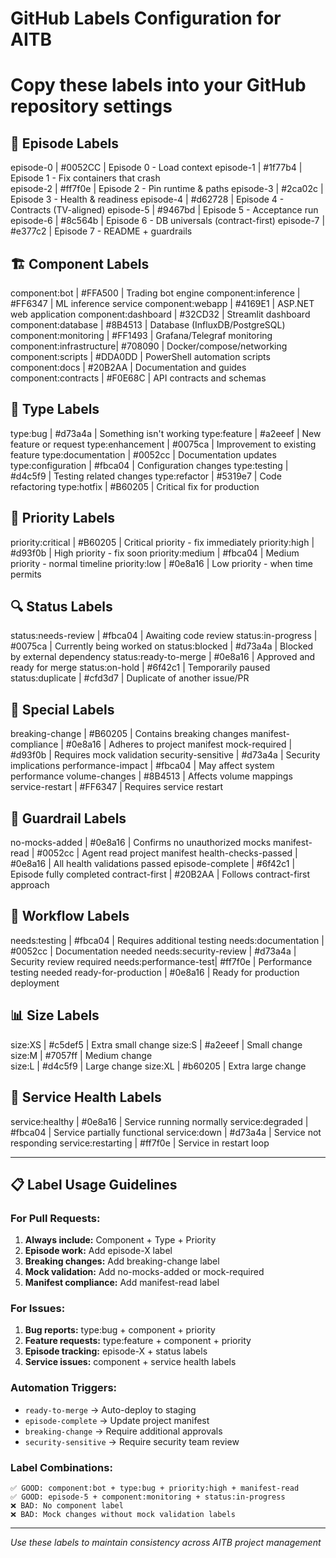 # GitHub Labels Configuration for AITB
# Copy these labels into your GitHub repository settings

## 🎯 Episode Labels
episode-0       | #0052CC | Episode 0 - Load context
episode-1       | #1f77b4 | Episode 1 - Fix containers that crash  
episode-2       | #ff7f0e | Episode 2 - Pin runtime & paths
episode-3       | #2ca02c | Episode 3 - Health & readiness
episode-4       | #d62728 | Episode 4 - Contracts (TV-aligned)
episode-5       | #9467bd | Episode 5 - Acceptance run
episode-6       | #8c564b | Episode 6 - DB universals (contract-first)
episode-7       | #e377c2 | Episode 7 - README + guardrails

## 🏗️ Component Labels
component:bot           | #FFA500 | Trading bot engine
component:inference     | #FF6347 | ML inference service
component:webapp        | #4169E1 | ASP.NET web application
component:dashboard     | #32CD32 | Streamlit dashboard
component:database      | #8B4513 | Database (InfluxDB/PostgreSQL)
component:monitoring    | #FF1493 | Grafana/Telegraf monitoring
component:infrastructure| #708090 | Docker/compose/networking
component:scripts       | #DDA0DD | PowerShell automation scripts
component:docs          | #20B2AA | Documentation and guides
component:contracts     | #F0E68C | API contracts and schemas

## 🔧 Type Labels
type:bug               | #d73a4a | Something isn't working
type:feature           | #a2eeef | New feature or request
type:enhancement       | #0075ca | Improvement to existing feature
type:documentation     | #0052cc | Documentation updates
type:configuration     | #fbca04 | Configuration changes
type:testing          | #d4c5f9 | Testing related changes
type:refactor         | #5319e7 | Code refactoring
type:hotfix           | #B60205 | Critical fix for production

## 🚨 Priority Labels
priority:critical     | #B60205 | Critical priority - fix immediately
priority:high         | #d93f0b | High priority - fix soon
priority:medium       | #fbca04 | Medium priority - normal timeline
priority:low          | #0e8a16 | Low priority - when time permits

## 🔍 Status Labels
status:needs-review   | #fbca04 | Awaiting code review
status:in-progress    | #0075ca | Currently being worked on
status:blocked        | #d73a4a | Blocked by external dependency
status:ready-to-merge | #0e8a16 | Approved and ready for merge
status:on-hold        | #6f42c1 | Temporarily paused
status:duplicate      | #cfd3d7 | Duplicate of another issue/PR

## 🎪 Special Labels
breaking-change       | #B60205 | Contains breaking changes
manifest-compliance   | #0e8a16 | Adheres to project manifest
mock-required         | #d93f0b | Requires mock validation
security-sensitive    | #d73a4a | Security implications
performance-impact    | #fbca04 | May affect system performance
volume-changes        | #8B4513 | Affects volume mappings
service-restart       | #FF6347 | Requires service restart

## 🚫 Guardrail Labels
no-mocks-added        | #0e8a16 | Confirms no unauthorized mocks
manifest-read         | #0052cc | Agent read project manifest
health-checks-passed  | #0e8a16 | All health validations passed
episode-complete      | #6f42c1 | Episode fully completed
contract-first        | #20B2AA | Follows contract-first approach

## 🔄 Workflow Labels
needs:testing         | #fbca04 | Requires additional testing
needs:documentation   | #0052cc | Documentation needed
needs:security-review | #d73a4a | Security review required
needs:performance-test| #ff7f0e | Performance testing needed
ready-for-production  | #0e8a16 | Ready for production deployment

## 📊 Size Labels
size:XS              | #c5def5 | Extra small change
size:S               | #a2eeef | Small change
size:M               | #7057ff | Medium change  
size:L               | #d4c5f9 | Large change
size:XL              | #b60205 | Extra large change

## 🎨 Service Health Labels
service:healthy       | #0e8a16 | Service running normally
service:degraded      | #fbca04 | Service partially functional
service:down          | #d73a4a | Service not responding
service:restarting    | #ff7f0e | Service in restart loop

---

## 📋 Label Usage Guidelines

### For Pull Requests:
1. **Always include:** Component + Type + Priority
2. **Episode work:** Add episode-X label
3. **Breaking changes:** Add breaking-change label
4. **Mock validation:** Add no-mocks-added or mock-required
5. **Manifest compliance:** Add manifest-read label

### For Issues:
1. **Bug reports:** type:bug + component + priority
2. **Feature requests:** type:feature + component + priority  
3. **Episode tracking:** episode-X + status labels
4. **Service issues:** component + service health labels

### Automation Triggers:
- `ready-to-merge` → Auto-deploy to staging
- `episode-complete` → Update project manifest
- `breaking-change` → Require additional approvals
- `security-sensitive` → Require security team review

### Label Combinations:
```
✅ GOOD: component:bot + type:bug + priority:high + manifest-read
✅ GOOD: episode-5 + component:monitoring + status:in-progress
❌ BAD: No component label
❌ BAD: Mock changes without mock validation labels
```

---

*Use these labels to maintain consistency across AITB project management*